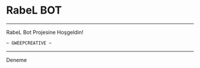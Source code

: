 # RabeL BOT
-------------------

RabeL Bot Projesine Hoşgeldin!

```md
~ GWEEPCREATIVE ~
```

-------------------

<a herf="https://youtube.com">Deneme</a>